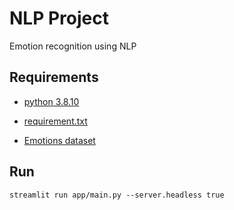 # NLP Project

Emotion recognition using NLP

## Requirements

- [python 3.8.10](https://www.python.org/downloads/release/python-3810/)

- [requirement.txt](./requirements.txt)

- [Emotions dataset](https://www.kaggle.com/datasets/praveengovi/emotions-dataset-for-nlp)

## Run
`streamlit run app/main.py --server.headless true`